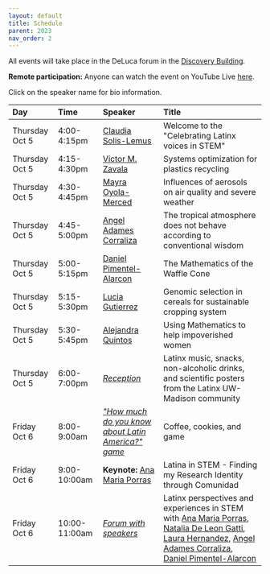 ```yaml
---
layout: default
title: Schedule
parent: 2023
nav_order: 2
---
```


All events will take place in the DeLuca forum in the [Discovery Building](https://goo.gl/maps/AeCdxxd4Qx1BGH9k6).

**Remote participation:** Anyone can watch the event on YouTube Live [here](https://youtube.com/live/ZBAv9rZC83E?feature=share).

Click on the speaker name for bio information.

| Day | Time | Speaker | Title |  
| :---   | :--- | :--- | :---  | 
| Thursday Oct 5 | 4:00-4:15pm | [Claudia Solis-Lemus](https://solislemuslab.github.io/latinx-uwmadison/topics/2023/speakers.html#claudia-sol%C3%ADs-lemus) | Welcome to the "Celebrating Latinx voices in STEM" |
| Thursday Oct 5 | 4:15-4:30pm | [Victor M. Zavala](https://solislemuslab.github.io/latinx-uwmadison/topics/2023/speakers.html#victor-m-zavala) | Systems optimization for plastics recycling |
| Thursday Oct 5 | 4:30-4:45pm | [Mayra Oyola-Merced](https://solislemuslab.github.io/latinx-uwmadison/topics/2023/speakers.html#mayra-oyola-merced) | Influences of aerosols on air quality and severe weather  |
| Thursday Oct 5 | 4:45-5:00pm | [Angel Adames Corraliza](https://solislemuslab.github.io/latinx-uwmadison/topics/2023/speakers.html#angel-adames-corraliza) | The tropical atmosphere does not behave according to conventional wisdom  |
| Thursday Oct 5 | 5:00-5:15pm | [Daniel Pimentel-Alarcon](https://solislemuslab.github.io/latinx-uwmadison/topics/2023/speakers.html#daniel-pimentel-alarcon) | The Mathematics of the Waffle Cone |
| Thursday Oct 5 | 5:15-5:30pm | [Lucia Gutierrez](https://solislemuslab.github.io/latinx-uwmadison/topics/2023/speakers.html#lucia-gutierrez) | Genomic selection in cereals for sustainable cropping system | 
| Thursday Oct 5 | 5:30-5:45pm | [Alejandra Quintos](https://solislemuslab.github.io/latinx-uwmadison/topics/2023/speakers.html#alejandra-quintos) | Using Mathematics to help impoverished women  | 
| Thursday Oct 5 | 6:00-7:00pm | [_Reception_](https://solislemuslab.github.io/latinx-uwmadison/topics/2023/reception.html) | Latinx music, snacks, non-alcoholic drinks, and scientific posters from the Latinx UW-Madison community |
| Friday Oct 6 | 8:00-9:00am | [_"How much do you know about Latin America?" game_](https://solislemuslab.github.io/latinx-uwmadison/topics/2023/games.html) | Coffee, cookies, and game |
| Friday Oct 6 | 9:00-10:00am | **Keynote:** [Ana Maria Porras](https://solislemuslab.github.io/latinx-uwmadison/topics/2023/speakers.html#keynote-ana-maria-porras) | Latina in STEM - Finding my Research Identity through Comunidad |
| Friday Oct 6 | 10:00-11:00am | [_Forum with speakers_](https://solislemuslab.github.io/latinx-uwmadison/topics/2023/games.html) | Latinx perspectives and experiences in STEM with [Ana Maria Porras](https://solislemuslab.github.io/latinx-uwmadison/pages/speakers.html#anamaria), [Natalia De Leon Gatti](https://solislemuslab.github.io/latinx-uwmadison/topics/2023/speakers.html#natalia-de-leon-gatti), [Laura Hernandez](https://solislemuslab.github.io/latinx-uwmadison/topics/2023/speakers.html#laura-hernandez), [Angel Adames Corraliza](https://solislemuslab.github.io/latinx-uwmadison/topics/2023/speakers.html#angel-adames-corraliza), [Daniel Pimentel-Alarcon](https://solislemuslab.github.io/latinx-uwmadison/topics/2023/speakers.html#daniel-pimentel-alarcon) |

